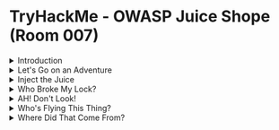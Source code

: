 #  TryHackMe - OWASP Juice Shope (Room 007)

<details><summary>Introduction</summary>
<p>

![](/OWASP%20Juice%20Shop/images/juice_shop.png)

Within this room, we will look at OWASP's Top 10 vulnerabilities in web applications. You will find these in all types of web applications.

This room will cover the following topics:

* [Injection](https://owasp.org/www-project-top-ten/OWASP_Top_Ten_2017/Top_10-2017_A1-Injection)
* [Broken Authentication](https://owasp.org/www-project-top-ten/OWASP_Top_Ten_2017/Top_10-2017_A2-Broken_Authentication)
* [Sensitive Data Exposure](https://owasp.org/www-project-top-ten/OWASP_Top_Ten_2017/Top_10-2017_A3-Sensitive_Data_Exposure)
* [Broken Access Control](https://owasp.org/www-project-top-ten/OWASP_Top_Ten_2017/Top_10-2017_A5-Broken_Access_Control)
* [Cross-site Scripting (XSS)](https://owasp.org/www-project-top-ten/OWASP_Top_Ten_2017/Top_10-2017_A7-Cross-Site_Scripting_(XSS))

</p>
</details>

<details><summary>Let's Go on an Adventure</summary>
<p>

## Let's Go on an Adventure

Before getting into the actual hacking part, it's good to have a look around.

In Burp, set the Intercept mode to off and then browse the site. This allows Burp to log different requests from the server that may be helpful later

This is called __walking through__ the application.

</p>
</details>

<details><summary>Inject the Juice</summary>
<p>
	
## Inject the Juice

![](/OWASP%20Juice%20Shop/images/sql_injection.png)

This task will focus on injection vulnerabilities. Injection vulnerabilities are quite dangerous to a company as they can potentially cause downtime and/or loss of data. 

Identifying injection points within a web application is usually quite simple, as most of them will return an error

There are many types of injection attacks, some of them are:

* SQL Injection - is when an attacker enters a malicious or malformed query to either retrieve or tamper data from a database. And in some cases, log into accounts
* Command Injection - is when web apps take input or user-controlled data and run them as system commands. An attacker may tamper with this data to execute their own system commands. This can be seen in applications that perform misconfigured ping tests
* Email injection - is a security vulnerability that allows malicious users to send email messages without prior authorization by the email server. These occur when the attacker adds extra data to fields which are not interpreted by the server correctly

In this case, we will use SQL Injection

For more information, check [here](https://owasp.org/www-project-top-ten/OWASP_Top_Ten_2017/Top_10-2017_A1-Injection)

</p>
</details>

<details><summary>Who Broke My Lock?</summary>
<p>

![](/OWASP%20Juice%20Shop/images/broken_auth.png)

In this task, we will look at exploiting authentication through different flaws. When talking about flaws within authentication, we include mechanisms that are vulnerable to manipulation. These mechanisms are what we will be exploiting:

* Weak passwords in high privileged accounts
* Forgotten password pages

For more information, check [here](https://owasp.org/www-project-top-ten/OWASP_Top_Ten_2017/Top_10-2017_A2-Broken_Authentication)

</p>
</details>

<details><summary>AH! Don't Look!</summary>
<p>

## AH! Don't Look!

![](/OWASP%20Juice%20Shop/images/sens_data.png)

A web app should store and transmit sensitive data safely and securely. In some cases, the developer may not correctly protect their sensitive data, making it vulnerable

Most of the time, data protection is not applied consistently across the web app making certain pages accessible to the public. Other times information is leaked to the public without the knowledge of the developer, making the web app vulnerable to an attack

For more information, check [here](https://owasp.org/www-project-top-ten/OWASP_Top_Ten_2017/Top_10-2017_A3-Sensitive_Data_Exposure)

</p>
</details>

<details><summary>Who's Flying This Thing?</summary>
<p>

## Who's Flying This Thing?

![](/OWASP%20Juice%20Shop/images/bac.png)

Modern day systems allows for multiple users to have access to different pages. Administrators most commonly use an administration page to edit, add and remove different elements of a website. You might use these when building a website via Weebly or Wix

When Broken Access Control exploits or bugs are found, it will be categorized into one of two types:

Categories | Description
------------ | -------------
Horizontal Privilege Escalation | Occurs when a user can perform an action or access data of another user with the __same__ level of permission
Vertical Privilege Escalation | Occurs when a user can perform an action or access data of another user with a __higher__ level of permission

For more information, check [here](https://owasp.org/www-project-top-ten/OWASP_Top_Ten_2017/Top_10-2017_A5-Broken_Access_Control)

</p>
</details>

<details><summary>Where Did That Come From?</summary>
<p>

## Where Did That Come From?

![](/OWASP%20Juice%20Shop/images/xss.png)

XSS is a vulnerability that allows attacker to run JavaScript in web apps. It is one of the most found bugs in web apps. Their complexity ranges from easy to extremely hard, as each web app parses the queries in a different way

There are three major types of XSS attacks:

1. DOM (Special)
2. Persistent (Server-side)
3. Reflected (Client-side)

__DOM XSS__ (Document Object Model-based Cross Site Scripting) uses the HTML environment to execute malicious JavaScript. This type of attack commonly uses the `<script></script>` HTML tag

__Persistent XSS__ is JavaScript that is run when the server loads the page containing it. These can occure when the server does not sanitize the user data when it is uploaded to a page. These are commonly found on blog posts

__Reflected XSS__ is JavaScript that is run on the client side end of the web app. These are most commonly found when the sever does not sanitize search data


For more information, check [here](https://owasp.org/www-project-top-ten/OWASP_Top_Ten_2017/Top_10-2017_A7-Cross-Site_Scripting_(XSS))

</p>
</details>